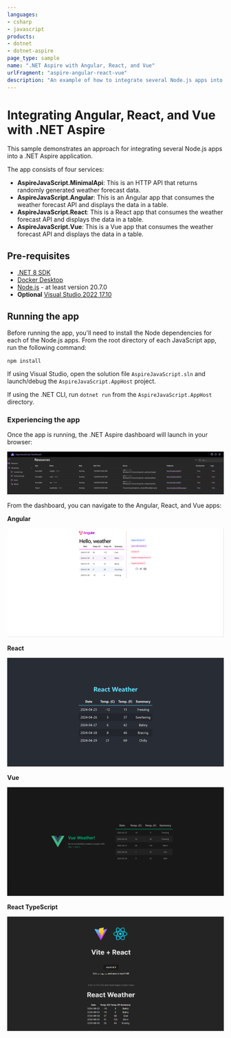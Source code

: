 ```yaml
---
languages:
- csharp
- javascript
products:
- dotnet
- dotnet-aspire
page_type: sample
name: ".NET Aspire with Angular, React, and Vue"
urlFragment: "aspire-angular-react-vue"
description: "An example of how to integrate several Node.js apps into a .NET Aspire app."
---
```


# Integrating Angular, React, and Vue with .NET Aspire

This sample demonstrates an approach for integrating several Node.js apps into a .NET Aspire application.

The app consists of four services:

- **AspireJavaScript.MinimalApi**: This is an HTTP API that returns randomly generated weather forecast data.
- **AspireJavaScript.Angular**: This is an Angular app that consumes the weather forecast API and displays the data in a table.
- **AspireJavaScript.React**: This is a React app that consumes the weather forecast API and displays the data in a table.
- **AspireJavaScript.Vue**: This is a Vue app that consumes the weather forecast API and displays the data in a table.

## Pre-requisites

- [.NET 8 SDK](https://dotnet.microsoft.com/download/dotnet/8.0)
- [Docker Desktop](https://www.docker.com/products/docker-desktop/)
- [Node.js](https://nodejs.org) - at least version 20.7.0
- **Optional** [Visual Studio 2022 17.10](https://visualstudio.microsoft.com/vs/preview/)

## Running the app

Before running the app, you'll need to install the Node dependencies for each of the Node.js apps. From the root directory of each JavaScript app, run the following command:

```
npm install
```

If using Visual Studio, open the solution file `AspireJavaScript.sln` and launch/debug the `AspireJavaScript.AppHost` project.

If using the .NET CLI, run `dotnet run` from the `AspireJavaScript.AppHost` directory.

### Experiencing the app

Once the app is running, the .NET Aspire dashboard will launch in your browser:

![.NET Aspire dashboard](./images/aspire-dashboard.png)

From the dashboard, you can navigate to the Angular, React, and Vue apps:

**Angular**

![Angular app](./images/angular-app.png)

**React**

![React app](./images/react-app.png)

**Vue**

![Vue app](./images/vue-app.png)

**React TypeScript**

![React TypeScript app](./images/react-typescript.png)
